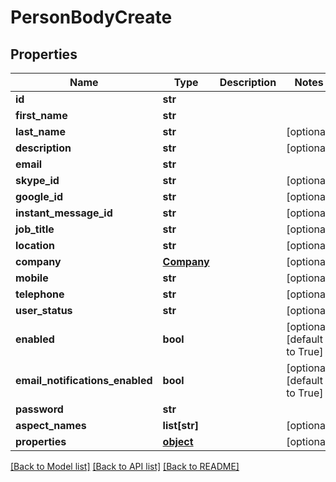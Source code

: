 # PersonBodyCreate

## Properties
Name | Type | Description | Notes
------------ | ------------- | ------------- | -------------
**id** | **str** |  | 
**first_name** | **str** |  | 
**last_name** | **str** |  | [optional] 
**description** | **str** |  | [optional] 
**email** | **str** |  | 
**skype_id** | **str** |  | [optional] 
**google_id** | **str** |  | [optional] 
**instant_message_id** | **str** |  | [optional] 
**job_title** | **str** |  | [optional] 
**location** | **str** |  | [optional] 
**company** | [**Company**](Company.md) |  | [optional] 
**mobile** | **str** |  | [optional] 
**telephone** | **str** |  | [optional] 
**user_status** | **str** |  | [optional] 
**enabled** | **bool** |  | [optional] [default to True]
**email_notifications_enabled** | **bool** |  | [optional] [default to True]
**password** | **str** |  | 
**aspect_names** | **list[str]** |  | [optional] 
**properties** | [**object**](.md) |  | [optional] 

[[Back to Model list]](../README.md#documentation-for-models) [[Back to API list]](../README.md#documentation-for-api-endpoints) [[Back to README]](../README.md)


